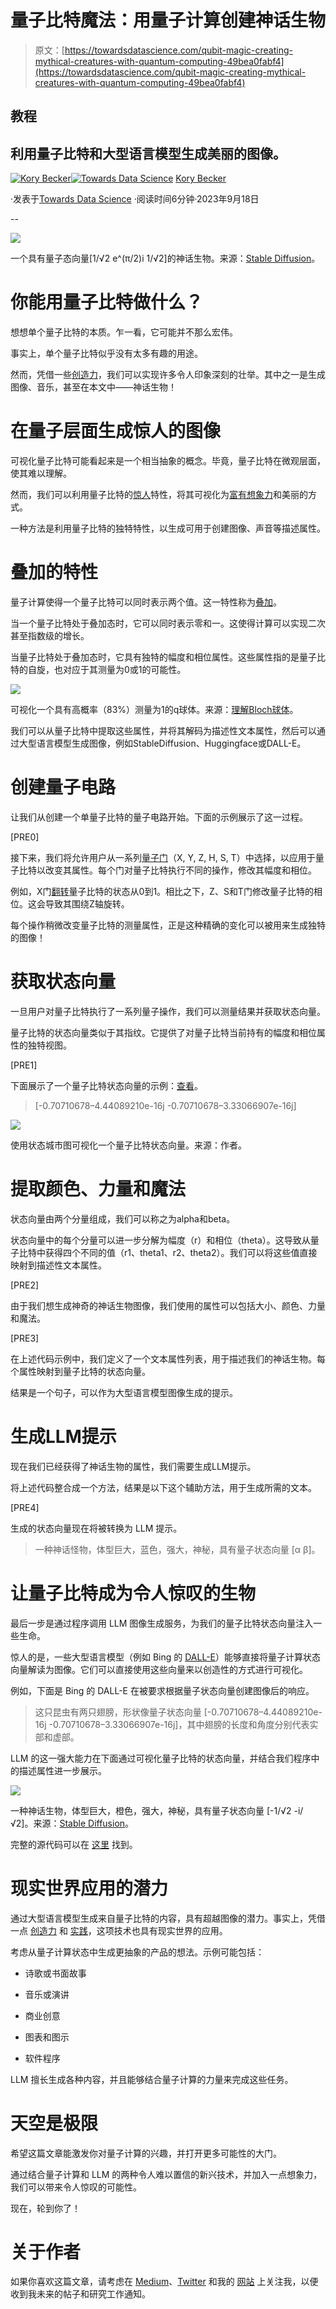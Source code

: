 # 量子比特魔法：用量子计算创建神话生物

> 原文：[https://towardsdatascience.com/qubit-magic-creating-mythical-creatures-with-quantum-computing-49bea0fabf4](https://towardsdatascience.com/qubit-magic-creating-mythical-creatures-with-quantum-computing-49bea0fabf4)

## 教程

## 利用量子比特和大型语言模型生成美丽的图像。

[](https://medium.com/@KoryBecker?source=post_page-----49bea0fabf4--------------------------------)[![Kory Becker](../Images/53a2493fe53f215d3e715d456b36c553.png)](https://medium.com/@KoryBecker?source=post_page-----49bea0fabf4--------------------------------)[](https://towardsdatascience.com/?source=post_page-----49bea0fabf4--------------------------------)[![Towards Data Science](../Images/a6ff2676ffcc0c7aad8aaf1d79379785.png)](https://towardsdatascience.com/?source=post_page-----49bea0fabf4--------------------------------) [Kory Becker](https://medium.com/@KoryBecker?source=post_page-----49bea0fabf4--------------------------------)

·发表于[Towards Data Science](https://towardsdatascience.com/?source=post_page-----49bea0fabf4--------------------------------) ·阅读时间6分钟·2023年9月18日

--

![](../Images/e61008994db178c8e3ce224c48abc17f.png)

一个具有量子态向量[1/√2 e^(π/2)i 1/√2]的神话生物。来源：[Stable Diffusion](https://stablediffusionweb.com)。

# 你能用量子比特做什么？

想想单个量子比特的本质。乍一看，它可能并不那么宏伟。

事实上，单个量子比特似乎没有太多有趣的用途。

然而，凭借一些[创造力](https://medium.com/towards-data-science/programming-in-3d-my-first-steps-into-quantum-computing-566b9b93929d)，我们可以实现许多令人印象深刻的壮举。其中之一是生成图像、音乐，甚至在本文中——神话生物！

# 在量子层面生成惊人的图像

可视化量子比特可能看起来是一个相当抽象的概念。毕竟，量子比特在微观层面，使其难以理解。

然而，我们可以利用量子比特的[惊人](/the-magic-of-quantum-computing-a-beginners-guide-to-writing-a-magic-number-guessing-game-c1cdb384f457)特性，将其可视化为[富有想象力](/ghostly-images-and-qubits-a-new-way-to-visualize-quantum-superposition-94b582889549)和美丽的方式。

一种方法是利用量子比特的独特特性，以生成可用于创建图像、声音等描述属性。

# 叠加的特性

量子计算使得一个量子比特可以同时表示两个值。这一特性称为[叠加](https://medium.com/towards-data-science/programming-in-3d-my-first-steps-into-quantum-computing-566b9b93929d)。

当一个量子比特处于叠加态时，它可以同时表示零和一。这使得计算可以实现二次甚至指数级的增长。

当量子比特处于叠加态时，它具有独特的幅度和相位属性。这些属性指的是量子比特的自旋，也对应于其测量为0或1的可能性。

![](../Images/bed1bdfb7ee4c70b827ddf4430ee58fe.png)

可视化一个具有高概率（83%）测量为1的q球体。来源：[理解Bloch球体](https://javafxpert.github.io/grok-bloch/)。

我们可以从量子比特中提取这些属性，并将其解码为描述性文本属性，然后可以通过大型语言模型生成图像，例如StableDiffusion、Huggingface或DALL-E。

# 创建量子电路

让我们从创建一个单量子比特的量子电路开始。下面的示例展示了这一过程。

[PRE0]

接下来，我们将允许用户从一系列[量子门](https://arcb.csc.ncsu.edu/~mueller/qc/qc18-2/qc18/readings/quantum_circuits_part1.pdf)（X, Y, Z, H, S, T）中选择，以应用于量子比特以改变其属性。每个门对量子比特执行不同的操作，修改其幅度和相位。

例如，X门[翻转](https://quantum.microsoft.com/en-us/explore/concepts/single-qubit-gates)量子比特的状态从0到1。相比之下，Z、S和T门修改量子比特的相位。这会导致其围绕Z轴旋转。

每个操作稍微改变量子比特的测量属性，正是这种精确的变化可以被用来生成独特的图像！

# 获取状态向量

一旦用户对量子比特执行了一系列量子操作，我们可以测量结果并获取状态向量。

量子比特的状态向量类似于其指纹。它提供了对量子比特当前持有的幅度和相位属性的独特视图。

[PRE1]

下面展示了一个量子比特状态向量的示例：[查看](https://qiskit.org/documentation/stubs/qiskit.visualization.plot_state_city.html)。

> [-0.70710678–4.44089210e-16j -0.70710678–3.33066907e-16j]

![](../Images/c831e98e0b6aae976a56135fccb02170.png)

使用状态城市图可视化一个量子比特状态向量。来源：作者。

# 提取颜色、力量和魔法

状态向量由两个分量组成，我们可以称之为alpha和beta。

状态向量中的每个分量可以进一步分解为幅度（r）和相位（theta）。这导致从量子比特中获得四个不同的值（r1、theta1、r2、theta2）。我们可以将这些值直接映射到描述性文本属性。

[PRE2]

由于我们想生成神奇的神话生物图像，我们使用的属性可以包括大小、颜色、力量和魔法。

[PRE3]

在上述代码示例中，我们定义了一个文本属性列表，用于描述我们的神话生物。每个属性映射到量子比特的状态向量。

结果是一个句子，可以作为大型语言模型图像生成的提示。

# 生成LLM提示

现在我们已经获得了神话生物的属性，我们需要生成LLM提示。

将上述代码整合成一个方法，结果是以下这个辅助方法，用于生成所需的文本。

[PRE4]

生成的状态向量现在将被转换为 LLM 提示。

> 一种神话怪物，体型巨大，蓝色，强大，神秘，具有量子状态向量 [α β]。

# 让量子比特成为令人惊叹的生物

最后一步是通过程序调用 LLM 图像生成服务，为我们的量子比特状态向量注入一些生命。

惊人的是，一些大型语言模型（例如 Bing 的 [DALL-E](https://www.bing.com/images/create)）能够直接将量子计算状态向量解读为图像。它们可以直接使用这些向量来以创造性的方式进行可视化。

例如，下面是 Bing 的 DALL-E 在被要求根据量子状态向量创建图像后的响应。

> 这只昆虫有两只翅膀，形状像量子状态向量 [-0.70710678–4.44089210e-16j -0.70710678–3.33066907e-16j]，其中翅膀的长度和角度分别代表实部和虚部。

LLM 的这一强大能力在下面通过可视化量子比特的状态向量，并结合我们程序中的描述属性进一步展示。

![](../Images/ced9e7b5795833057527cb03df709402.png)

一种神话生物，体型巨大，橙色，强大，神秘，具有量子状态向量 [-1/√2 -i/√2]。来源：[Stable Diffusion](https://stablediffusionweb.com)。

完整的源代码可以在 [这里](https://gist.github.com/primaryobjects/7af184fc839094f7a9bcd09cbbc9d761) 找到。

# 现实世界应用的潜力

通过大型语言模型生成来自量子比特的内容，具有超越图像的潜力。事实上，凭借一点 [创造力](https://www.primaryobjects.com/2022/01/22/quantum-computing-hello-world/) 和 [实践](https://www.primaryobjects.com/2021/09/15/the-ultimate-guide-to-a-quantum-computing-certification-with-qiskit/)，这项技术也具有现实世界的应用。

考虑从量子计算状态中生成更抽象的产品的想法。示例可能包括：

+   诗歌或书面故事

+   音乐或演讲

+   商业创意

+   图表和图示

+   软件程序

LLM 擅长生成各种内容，并且能够结合量子计算的力量来完成这些任务。

# 天空是极限

希望这篇文章能激发你对量子计算的兴趣，并打开更多可能性的大门。

通过结合量子计算和 LLM 的两种令人难以置信的新兴技术，并加入一点想象力，我们可以带来令人惊叹的可能性。

现在，轮到你了！

# 关于作者

如果你喜欢这篇文章，请考虑在 [Medium](https://medium.com/@KoryBecker)、[Twitter](https://twitter.com/PrimaryObjects) 和我的 [网站](https://primaryobjects.com/) 上关注我，以便收到我未来的帖子和研究工作通知。
